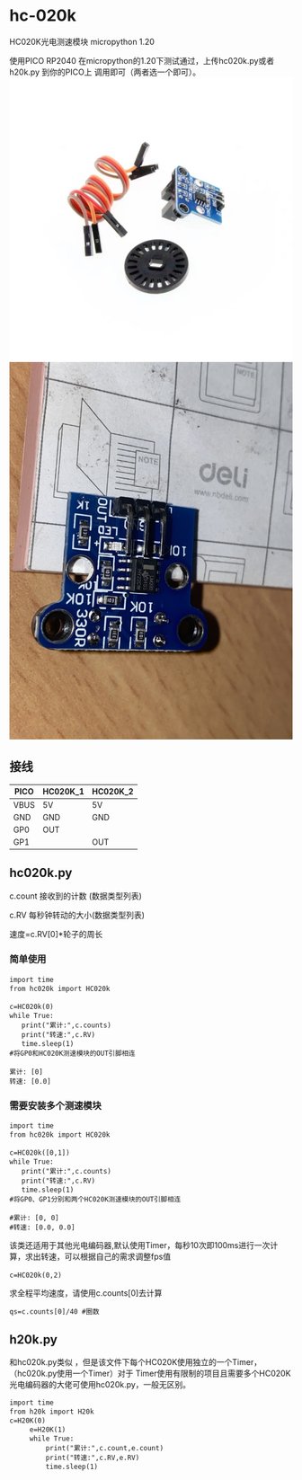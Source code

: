 # hc-020k


HC020K光电测速模块 micropython 1.20

使用PICO RP2040 在micropython的1.20下测试通过，上传hc020k.py或者h20k.py 到你的PICO上 调用即可（两者选一个即可）。
![图片1](hc020k1.jpg)
![大图](hc020k2.jpg)
## 接线
|PICO|HC020K_1|HC020K_2|
|-|-|-|
|VBUS|5V|5V|
|GND|GND|GND|
|GP0|OUT||
|GP1||OUT|

## hc020k.py
c.count 接收到的计数 (数据类型列表)  

c.RV 每秒钟转动的大小(数据类型列表)  


速度=c.RV[0]*轮子的周长


### 简单使用

```
import time
from hc020k import HC020k

c=HC020k(0)
while True:
   print("累计:",c.counts)
   print("转速:",c.RV)
   time.sleep(1)
#将GP0和HC020K测速模块的OUT引脚相连

累计: [0]
转速: [0.0]

```

### 需要安装多个测速模块

```
import time
from hc020k import HC020k

c=HC020k([0,1])
while True:
   print("累计:",c.counts)
   print("转速:",c.RV)
   time.sleep(1)
#将GP0、GP1分别和两个HC020K测速模块的OUT引脚相连

#累计: [0, 0]
#转速: [0.0, 0.0]

```

该类还适用于其他光电编码器,默认使用Timer，每秒10次即100ms进行一次计算，求出转速，可以根据自己的需求调整fps值

`c=HC020k(0,2)`

求全程平均速度，请使用c.counts[0]去计算


`qs=c.counts[0]/40 #圈数`

## h20k.py
和hc020k.py类似 ，但是该文件下每个HC020K使用独立的一个Timer，（hc020k.py使用一个Timer）对于 Timer使用有限制的项目且需要多个HC020K光电编码器的大佬可使用hc020k.py，一般无区别。
```
import time
from h20k import H20k
c=H20K(0)
     e=H20K(1)
     while True:
         print("累计:",c.count,e.count)
         print("转速:",c.RV,e.RV)
         time.sleep(1)
```
